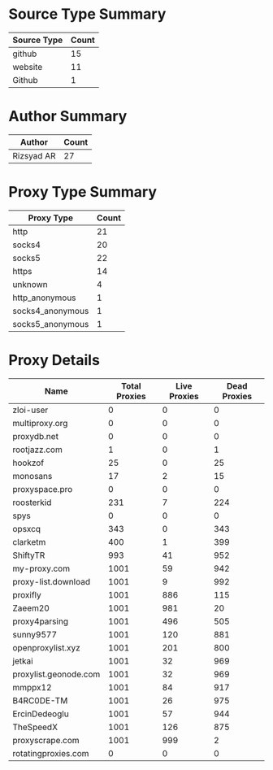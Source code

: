 # Source Type Summary

| Source Type | Count |
|-------------|-------|
| github | 15 |
| website | 11 |
| Github | 1 |


# Author Summary

| Author | Count |
|--------|-------|
| Rizsyad AR | 27 |


# Proxy Type Summary

| Proxy Type | Count |
|------------|-------|
| http | 21 |
| socks4 | 20 |
| socks5 | 22 |
| https | 14 |
| unknown | 4 |
| http_anonymous | 1 |
| socks4_anonymous | 1 |
| socks5_anonymous | 1 |


# Proxy Details

| Name | Total Proxies | Live Proxies | Dead Proxies |
|------|---------------|--------------|---------------|
| zloi-user | 0 | 0 | 0 |
| multiproxy.org | 0 | 0 | 0 |
| proxydb.net | 0 | 0 | 0 |
| rootjazz.com | 1 | 0 | 1 |
| hookzof | 25 | 0 | 25 |
| monosans | 17 | 2 | 15 |
| proxyspace.pro | 0 | 0 | 0 |
| roosterkid | 231 | 7 | 224 |
| spys | 0 | 0 | 0 |
| opsxcq | 343 | 0 | 343 |
| clarketm | 400 | 1 | 399 |
| ShiftyTR | 993 | 41 | 952 |
| my-proxy.com | 1001 | 59 | 942 |
| proxy-list.download | 1001 | 9 | 992 |
| proxifly | 1001 | 886 | 115 |
| Zaeem20 | 1001 | 981 | 20 |
| proxy4parsing | 1001 | 496 | 505 |
| sunny9577 | 1001 | 120 | 881 |
| openproxylist.xyz | 1001 | 201 | 800 |
| jetkai | 1001 | 32 | 969 |
| proxylist.geonode.com | 1001 | 32 | 969 |
| mmppx12 | 1001 | 84 | 917 |
| B4RC0DE-TM | 1001 | 26 | 975 |
| ErcinDedeoglu | 1001 | 57 | 944 |
| TheSpeedX | 1001 | 126 | 875 |
| proxyscrape.com | 1001 | 999 | 2 |
| rotatingproxies.com | 0 | 0 | 0 |
